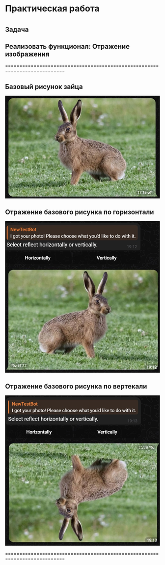 # Практическая работа
# 
## Задача 
## Реализовать функционал: Отражение изображения
===========================================================================

## Базовый рисунок зайца
![](https://github.com/Lienar/Practicym3.3/blob/main/screen/base2.jpg)

## Отражение базового рисунка по горизонтали
![](https://github.com/Lienar/Practicym3.3/blob/main/screen/screen3_1.jpg)

## Отражение базового рисунка по вертекали
![](https://github.com/Lienar/Practicym3.3/blob/main/screen/screen3_2.jpg)

===========================================================================
